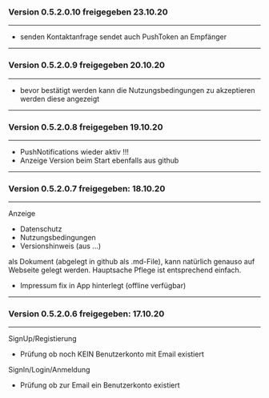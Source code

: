 ### Version 0.5.2.0.10 freigegeben 23.10.20
--- 
- senden Kontaktanfrage sendet auch PushToken an Empfänger

***
### Version 0.5.2.0.9 freigegeben 20.10.20
---  
- bevor bestätigt werden kann die Nutzungsbedingungen zu akzeptieren werden diese angezeigt

***  
### Version 0.5.2.0.8 freigegeben 19.10.20
---  

- PushNotifications wieder aktiv !!!
- Anzeige Version beim Start ebenfalls aus github

*** 
### Version 0.5.2.0.7 freigegeben: 18.10.20
--- 

Anzeige
- Datenschutz
- Nutzungsbedingungen
- Versionshinweis (aus ...)

als Dokument (abgelegt in github als .md-File),
kann natürlich genauso auf Webseite gelegt werden. Hauptsache Pflege ist entsprechend einfach.

- Impressum fix in App hinterlegt (offline verfügbar)

*** 
### Version 0.5.2.0.6 freigegeben:    17.10.20 
--- 

SignUp/Registierung
- Prüfung ob noch KEIN Benutzerkonto mit Email existiert

SignIn/Login/Anmeldung
- Prüfung ob zur Email ein Benutzerkonto existiert